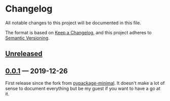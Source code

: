 Changelog
=========

All notable changes to this project will be documented in this file.

The format is based on [Keep a Changelog](https://keepachangelog.com/en/1.0.0/),
and this project adheres to [Semantic Versioning](https://semver.org/spec/v2.0.0.html).

## [Unreleased]

[Unreleased]: https://github.com/Evpok/cookiecutter-pypackage-minimodern/compare/v0.0.1...HEAD

## [0.0.1] — 2019-12-26

[0.0.1]: https://github.com/Evpok/cookiecutter-pypackage-minimodern/compare/b3d223a08a1d1d6889b35c92d0211ee4b8506c3f...v0.0.1

First release since the fork from
[pypackage-minimal](https://github.com/kragniz/cookiecutter-pypackage-minimal).
It doesn't make a lot of sense to document everything but be my guest if you want to have a go at
it.